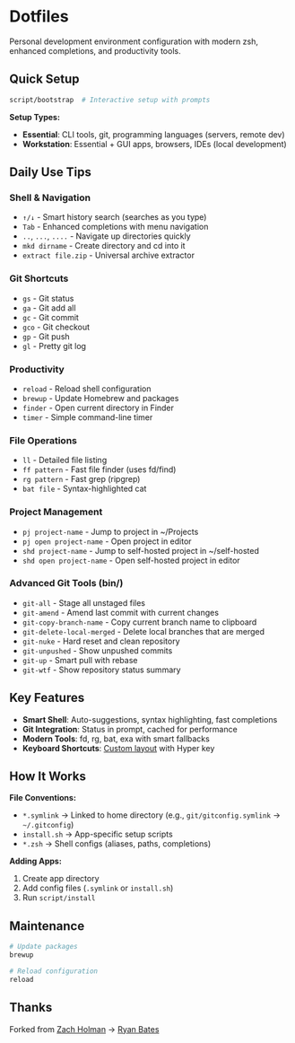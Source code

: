 # Dotfiles

Personal development environment configuration with modern zsh, enhanced completions, and productivity tools.

## Quick Setup

```sh
script/bootstrap  # Interactive setup with prompts
```

**Setup Types:**
- **Essential**: CLI tools, git, programming languages (servers, remote dev)
- **Workstation**: Essential + GUI apps, browsers, IDEs (local development)

## Daily Use Tips

### Shell & Navigation
- `↑/↓` - Smart history search (searches as you type)
- `Tab` - Enhanced completions with menu navigation
- `..`, `...`, `....` - Navigate up directories quickly
- `mkd dirname` - Create directory and cd into it
- `extract file.zip` - Universal archive extractor

### Git Shortcuts
- `gs` - Git status
- `ga` - Git add all
- `gc` - Git commit
- `gco` - Git checkout
- `gp` - Git push
- `gl` - Pretty git log

### Productivity
- `reload` - Reload shell configuration
- `brewup` - Update Homebrew and packages
- `finder` - Open current directory in Finder
- `timer` - Simple command-line timer

### File Operations
- `ll` - Detailed file listing
- `ff pattern` - Fast file finder (uses fd/find)
- `rg pattern` - Fast grep (ripgrep)
- `bat file` - Syntax-highlighted cat

### Project Management
- `pj project-name` - Jump to project in ~/Projects
- `pj open project-name` - Open project in editor
- `shd project-name` - Jump to self-hosted project in ~/self-hosted
- `shd open project-name` - Open self-hosted project in editor

### Advanced Git Tools (bin/)
- `git-all` - Stage all unstaged files
- `git-amend` - Amend last commit with current changes
- `git-copy-branch-name` - Copy current branch name to clipboard
- `git-delete-local-merged` - Delete local branches that are merged
- `git-nuke` - Hard reset and clean repository
- `git-unpushed` - Show unpushed commits
- `git-up` - Smart pull with rebase
- `git-wtf` - Show repository status summary

## Key Features

- **Smart Shell**: Auto-suggestions, syntax highlighting, fast completions
- **Git Integration**: Status in prompt, cached for performance
- **Modern Tools**: fd, rg, bat, exa with smart fallbacks
- **Keyboard Shortcuts**: [Custom layout](https://dimitrieh.gitlab.io/dotfiles) with Hyper key

## How It Works

**File Conventions:**
- `*.symlink` → Linked to home directory (e.g., `git/gitconfig.symlink` → `~/.gitconfig`)
- `install.sh` → App-specific setup scripts
- `*.zsh` → Shell configs (aliases, paths, completions)

**Adding Apps:**
1. Create app directory
2. Add config files (`.symlink` or `install.sh`)
3. Run `script/install`

## Maintenance

```sh
# Update packages
brewup

# Reload configuration
reload
```

## Thanks

Forked from [Zach Holman](https://github.com/holman/dotfiles) → [Ryan Bates](https://github.com/ryanb/dotfiles)